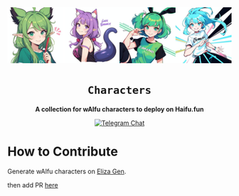 <div align="center">

<img src="./media/waifu_characters_banner.png" width=1920/>

  <h1><code>Characters</code></h1>

  <p>
    <strong>A collection for wAIfu characters to deploy on Haifu.fun</strong>
  </p>

  <p>
    <a href="https://t.me/haifudotfun"><img alt="Telegram Chat" src="https://img.shields.io/badge/telegram-chat-blue?logo=telegram"></a>
  </p>
</div>

# How to Contribute

Generate wAIfu characters on [Eliza Gen](https://elizagen.howieduhzit.best/).

then add PR [here](https://github.com/haifudotfun/waifu-characters/pulls)
